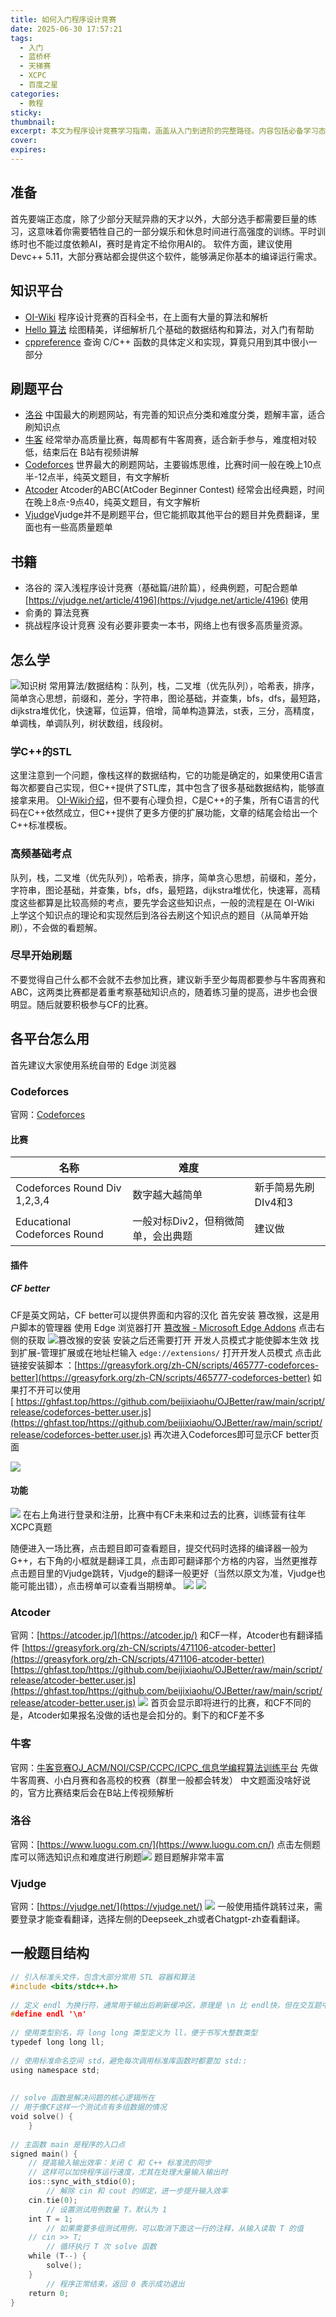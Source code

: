 ```yaml
---
title: 如何入门程序设计竞赛
date: 2025-06-30 17:57:21
tags:
  - 入门
  - 蓝桥杯
  - 天梯赛
  - XCPC
  - 百度之星
categories:
  - 教程
sticky: 
thumbnail: 
excerpt: 本文为程序设计竞赛学习指南，涵盖从入门到进阶的完整路径。内容包括必备学习态度、推荐软件工具（如Dev-C++）、高质量学习资源（OI-Wiki、洛谷、牛客、Codeforces等）及刷题策略。文章介绍C++ STL使用、高频考点知识树（队列、栈、排序、图论等），并提供各平台使用方法与比赛技巧。附带标准C++模板，帮助选手高效备战各类赛事，适合新手和进阶选手参考学习。
cover: 
expires:
---
```


## 准备
首先要端正态度，除了少部分天赋异鼎的天才以外，大部分选手都需要巨量的练习，这意味着你需要牺牲自己的一部分娱乐和休息时间进行高强度的训练。平时训练时也不能过度依赖AI，赛时是肯定不给你用AI的。
软件方面，建议使用 Devc++ 5.11，大部分赛站都会提供这个软件，能够满足你基本的编译运行需求。
## 知识平台
- [OI-Wiki](https://oi-wiki.org/) 程序设计竞赛的百科全书，在上面有大量的算法和解析
- [Hello 算法](https://www.hello-algo.com/) 绘图精美，详细解析几个基础的数据结构和算法，对入门有帮助
- [cppreference](https://cppreference.cn/w/) 查询 C/C++ 函数的具体定义和实现，算竟只用到其中很小一部分
## 刷题平台
- [洛谷](https://www.luogu.com.cn/) 中国最大的刷题网站，有完善的知识点分类和难度分类，题解丰富，适合刷知识点
- [牛客](https://ac.nowcoder.com/) 经常举办高质量比赛，每周都有牛客周赛，适合新手参与，难度相对较低，结束后在 B站有视频讲解
- [Codeforces](https://codeforces.com/) 世界最大的刷题网站，主要锻炼思维，比赛时间一般在晚上10点半-12点半，纯英文题目，有文字解析
- [Atcoder](https://atcoder.jp/) Atcoder的ABC(AtCoder Beginner Contest) 经常会出经典题，时间在晚上8点-9点40，纯英文题目，有文字解析
- [Vjudge](https://vjudge.net/)Vjudge并不是刷题平台，但它能抓取其他平台的题目并免费翻译，里面也有一些高质量题单
## 书籍
- 洛谷的 深入浅程序设计竞赛（基础篇/进阶篇），经典例题，可配合题单 [https://vjudge.net/article/4196](https://vjudge.net/article/4196) 使用
- 俞勇的 算法竞赛
- 挑战程序设计竞赛
没有必要非要卖一本书，网络上也有很多高质量资源。
## 怎么学

![知识树](https://img1.parksi.cn/ShareX/2025/06/pItA2phQp3.webp)
常用算法/数据结构：队列，栈，二叉堆（优先队列），哈希表，排序，简单贪心思想，前缀和，差分，字符串，图论基础，并查集，bfs，dfs，最短路，dijkstra堆优化，快速幂，位运算，倍增，简单构造算法，st表，三分，高精度，单调栈，单调队列，树状数组，线段树。
### 学C++的STL
这里注意到一个问题，像栈这样的数据结构，它的功能是确定的，如果使用C语言每次都要自己实现，但C++提供了STL库，其中包含了很多基础数据结构，能够直接拿来用。
[OI-Wiki介绍](https://oi-wiki.org/lang/csl/)，但不要有心理负担，C是C++的子集，所有C语言的代码在C++依然成立，但C++提供了更多方便的扩展功能，文章的结尾会给出一个C++标准模板。
### 高频基础考点
队列，栈，二叉堆（优先队列），哈希表，排序，简单贪心思想，前缀和，差分，字符串，图论基础，并查集，bfs，dfs，最短路，dijkstra堆优化，快速幂，高精度这些都算是比较高频的考点，要先学会这些知识点，一般的流程是在 OI-Wiki 上学这个知识点的理论和实现然后到洛谷去刷这个知识点的题目（从简单开始刷），不会做的看题解。
### 尽早开始刷题
不要觉得自己什么都不会就不去参加比赛，建议新手至少每周都要参与牛客周赛和ABC，这两类比赛都是着重考察基础知识点的，随着练习量的提高，进步也会很明显。随后就要积极参与CF的比赛。
## 各平台怎么用
首先建议大家使用系统自带的 Edge 浏览器
### Codeforces
官网：[Codeforces](https://codeforces.com/)
#### 比赛

| 名称                           | 难度                  |              |
| ---------------------------- | ------------------- | ------------ |
| Codeforces Round Div 1,2,3,4 | 数字越大越简单             | 新手简易先刷DIv4和3 |
| Educational Codeforces Round | 一般对标Div2，但稍微简单，会出典题 | 建议做          |

#### 插件
##### CF better
CF是英文网站，CF better可以提供界面和内容的汉化
首先安装 篡改猴，这是用户脚本的管理器
使用 Edge 浏览器打开 [篡改猴 - Microsoft Edge Addons](https://microsoftedge.microsoft.com/addons/detail/%E7%AF%A1%E6%94%B9%E7%8C%B4/iikmkjmpaadaobahmlepeloendndfphd) 点击右侧的获取
![篡改猴的安装](https://img1.parksi.cn/ShareX/2025/06/%25kloxr26Iom.webp)
安装之后还需要打开 开发人员模式才能使脚本生效
找到扩展-管理扩展或在地址栏输入 `edge://extensions/` 打开开发人员模式
点击此链接安装脚本 ：[https://greasyfork.org/zh-CN/scripts/465777-codeforces-better](https://greasyfork.org/zh-CN/scripts/465777-codeforces-better)
如果打不开可以使用 [ https://ghfast.top/https://github.com/beijixiaohu/OJBetter/raw/main/script/release/codeforces-better.user.js](https://ghfast.top/https://github.com/beijixiaohu/OJBetter/raw/main/script/release/codeforces-better.user.js)
再次进入Codeforces即可显示CF better页面

![](https://img1.parksi.cn/ShareX/2025/06/%25QoKNIBDcXG.webp)


#### 功能
![](https://img1.parksi.cn/ShareX/2025/06/%25q3y0D3YrrU.webp)
在右上角进行登录和注册，比赛中有CF未来和过去的比赛，训练营有往年XCPC真题

随便进入一场比赛，点击题目即可查看题目，提交代码时选择的编译器一般为G++，右下角的小框就是翻译工具，点击即可翻译那个方格的内容，当然更推荐点击题目里的Vjudge跳转，Vjudge的翻译一般更好（当然以原文为准，Vjudge也能可能出错），点击榜单可以查看当期榜单。
![](https://img1.parksi.cn/ShareX/2025/06/%25db2BBDZCDo.png)
![](https://img1.parksi.cn/ShareX/2025/06/%25pr4Y6qekWA.webp)

### Atcoder
官网：[https://atcoder.jp/](https://atcoder.jp/)
和CF一样，Atcoder也有翻译插件
[https://greasyfork.org/zh-CN/scripts/471106-atcoder-better](https://greasyfork.org/zh-CN/scripts/471106-atcoder-better)
[https://ghfast.top/https://github.com/beijixiaohu/OJBetter/raw/main/script/release/atcoder-better.user.js](https://ghfast.top/https://github.com/beijixiaohu/OJBetter/raw/main/script/release/atcoder-better.user.js)
![](https://img1.parksi.cn/ShareX/2025/06/%252SFE4lmQP8.webp)
首页会显示即将进行的比赛，和CF不同的是，Atcoder如果报名没做的话也是会扣分的。剩下的和CF差不多
### 牛客
官网：[牛客竞赛OJ_ACM/NOI/CSP/CCPC/ICPC_信息学编程算法训练平台](https://ac.nowcoder.com/)
先做牛客周赛、小白月赛和各高校的校赛（群里一般都会转发）
中文题面没啥好说的，官方比赛结束后会在B站上传视频解析

### 洛谷
官网：[https://www.luogu.com.cn/](https://www.luogu.com.cn/)
点击左侧题库可以筛选知识点和难度进行刷题![](https://img1.parksi.cn/ShareX/2025/06/%25e7Zr0XGoUh.webp)
题目题解非常丰富

### Vjudge
官网：[https://vjudge.net/](https://vjudge.net/)
![](https://img1.parksi.cn/ShareX/2025/06/%25cxW4YcqAv3.webp)
一般使用插件跳转过来，需要登录才能查看翻译，选择左侧的Deepseek_zh或者Chatgpt-zh查看翻译。

## 一般题目结构
```cpp
// 引入标准头文件，包含大部分常用 STL 容器和算法  
#include <bits/stdc++.h>  
  
// 定义 endl 为换行符，通常用于输出后刷新缓冲区，原理是 \n 比 endl快，但在交互题中注意刷新缓冲区  
#define endl '\n'  
  
// 使用类型别名，将 long long 类型定义为 ll，便于书写大整数类型  
typedef long long ll;  
  
// 使用标准命名空间 std，避免每次调用标准库函数时都要加 std::  
using namespace std;  
  
  
// solve 函数是解决问题的核心逻辑所在  
// 用于像CF这样一个测试点有多组数据的情况  
void solve() {  
    }  
  
// 主函数 main 是程序的入口点  
signed main() {  
    // 提高输入输出效率：关闭 C 和 C++ 标准流的同步  
    // 这样可以加快程序运行速度，尤其在处理大量输入输出时  
    ios::sync_with_stdio(0);  
        // 解除 cin 和 cout 的绑定，进一步提升输入效率  
    cin.tie(0);  
        // 设置测试用例数量 T，默认为 1  
    int T = 1;  
        // 如果需要多组测试用例，可以取消下面这一行的注释，从输入读取 T 的值  
    // cin >> T;  
        // 循环执行 T 次 solve 函数  
    while (T--) {  
        solve();  
    }  
        // 程序正常结束，返回 0 表示成功退出  
    return 0;  
}
```
